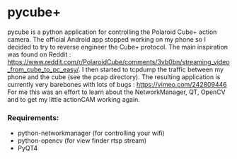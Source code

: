 # pycube+

pycube is a python application for controlling the Polaroid Cube+ action camera.
The official Android app stopped working on my phone so I decided to try to reverse engineer the Cube+ protocol. The main inspiration was found on Reddit : https://www.reddit.com/r/PolaroidCube/comments/3vb0bn/streaming_video_from_cube_to_pc_easy/. I then started to tcpdump the traffic between my phone and the cube (see the pcap directory).
The resulting application is currently very barebones with lots of bugs  : https://vimeo.com/242809446 
For me this was an effort to learn about the NetworkManager, QT, OpenCV and to get my little actionCAM working again.

### Requirements:
*  python-networkmanager  (for controlling your wifi)
*  python-opencv          (for view finder rtsp stream)
*  PyQT4
 
